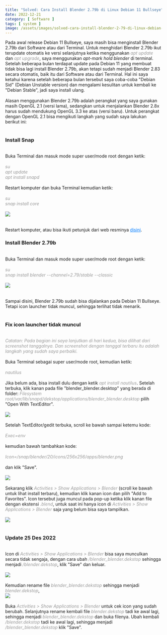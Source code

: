```yaml
---
title: "Solved: Cara Install Blender 2.79b di Linux Debian 11 Bullseye"
date: 2022-12-21
category: [ Software ]
tags: [ system ]
image: /assets/images/solved-cara-install-blender-2-79-di-linux-debian-11-bullseye.jpg
---
```

Pada awal release Debian 11 Bullseye, saya masih bisa menginstall Blender 2.79b dari Software atau dari Terminal. Untuk menghidari Blender 2.79b ikut terupdate otomatis ke versi selanjutnya ketika menggunakan <i style="color:#999;">apt update</i> dan <i style="color:#999;">apt upgrade</i>, saya menggunakan <i>apt-mark hold blender</i> di terminal. Setelah beberapa bulan terdapat update pada Debian 11 yang membuat tidak bisa lagi install Blender 2.79b, akan tetapi sudah menjadi Blender 2.83 secara otomatis, baik itu dari Software atau dari Terminal. Hal ini saya ketahui karena setelah beberapa bulan tersebut saya coba-coba "Debian Sid" (Debian Unstable version) dan mengalami kesulitan untuk kembali ke "Debian Stable", jadi saya install ulang.<br/>
<br/>
Alasan menggunakan Blender 2.79b adalah perangkat yang saya gunakan masih OpenGL 2.1 (versi lama), sedangkan untuk menjalankan Blender 2.8x harus sudah mendukung OpenGL 3.3 ke atas (versi baru). Untuk perangkat dengan OpenGL 2.1 bisa mengikuti langkah yang sudah saya lakukan berikut ini:<br/>
<br/>
<h3>Install Snap</h3>
<br/>
Buka Terminal dan masuk mode super user/mode root dengan ketik:<br/>
<br/>
<i style="color:#999;">su</i><br/>
<i style="color:#999;">apt update</i><br/>
<i style="color:#999;">apt install snapd</i><br/>
<br/>
Restart komputer dan buka Terminal kemudian ketik:<br/>
<br/>
<i style="color:#999;">su</i><br/>
<i style="color:#999;">snap install core</i><br/>
<br/>
<img class="img-post" src="{{site.baseurl}}/assets/images/install-snap-core.jpg"><br/>
<br/>
<br/>
Restart komputer, atau bisa ikuti petunjuk dari web resminya <a href="https://snapcraft.io/docs/installing-snap-on-debian" style="color:#007bff;">disini</a>.
<br/>
<h3>Install Blender 2.79b</h3>
<br/>
Buka Terminal dan masuk mode super user/mode root dengan ketik:<br/>
<br/>
<i style="color:#999;">su</i><br/>
<i style="color:#999;">snap install blender --channel=2.79/stable --classic</i><br/>
<br/>
<img class="img-post" src="{{site.baseurl}}/assets/images/snap-install-blender-2-79.jpg"><br/>
<br/>
<br/>
Sampai disini, Blender 2.79b sudah bisa dijalankan pada Debian 11 Bullseye. Tetapi icon launcher tidak muncul, sehingga terlihat tidak menarik.<br/>
<br/>
<h3>Fix icon launcher tidak muncul</h3>
<br/>
<i style="color:#999;">Catatan: Pada bagian ini saya lanjutkan di hari kedua, bisa dilihat dari screenshot tanggalnya. Dan screenshot dengan tanggal terbaru itu adalah langkah yang sudah saya perbaiki.</i><br/>
<br/>
Buka Terminal sebagai super user/mode root, kemudian ketik:<br/>
<br/>
<i style="color:#999;">nautilus</i><br/>
<br/>
Jika belum ada, bisa install dulu dengan ketik <i style="color:#999;">apt install nautilus</i>. Setelah terbuka, klik kanan pada file "blender_blender.desktop" yang berada di folder: <i style="color:#999;">Filesystem root/var/lib/snapd/dekstop/applications/blender_blender.desktop</i> pilih "Open With TextEditor".<br/>
<br/>
<img class="img-post" src="{{site.baseurl}}/assets/images/nautilus-root-folder.jpg"><br/>
<br/>
Setelah TextEditor/gedit terbuka, scroll ke bawah sampai ketemu kode:<br/>
<br/>
<i style="color:#999;">Exec=env</i><br/>
<br/>
kemudian bawah tambahkan kode:<br/>
<br/>
<i style="color:#999;">Icon=/snap/blender/20/icons/256x256/apps/blender.png</i><br/>
<br/>
dan klik "Save".<br/>
<br/>
<img class="img-post" src="{{site.baseurl}}/assets/images/gedit-add-icon-blender.jpg"><br/>
<br/>
Sekarang klik <i style="color:#999;">Activities > Show Applications > Blender</i> (scroll ke bawah untuk lihat install terbaru), kemudian klik kanan icon dan pilih "Add to Favorites". Icon tersebut juga muncul pada pop-up ketika klik kanan file dengan ekstensi <i style="color:#999;">.blend</i>, untuk saat ini hanya icon di <i style="color:#999;">Activities > Show Applications > Blender</i> saja yang belum bisa saya tampilkan.<br/>
<br/>
<img class="img-post" src="{{site.baseurl}}/assets/images/add-blender-icon-to-favorites.jpg"><br/>
<br/>
<h3>Update 25 Des 2022</h3>
<br/>
Icon di <i style="color:#999;">Activities > Show Applications > Blender</i> bisa saya munculkan secara tidak sengaja, dengan cara ubah <i style="color:#999;">/blender_blender.dekstop</i> sehingga menjadi <i style="color:#999;">/blender.dekstop</i>, klik "Save" dan keluar.<br/>
<br/>
<img class="img-post" src="{{site.baseurl}}/assets/images/remove-blender-underscore.jpg"><br/>
<br/>
Kemudian rename file <i style="color:#999;">blender_blender.dekstop</i> sehingga menjadi <i style="color:#999;">blender.dekstop</i>,
<br/>
<img class="img-post" src="{{site.baseurl}}/assets/images/rename-blender-desktop.jpg"><br/>
<br/>
Buka <i style="color:#999;">Activities > Show Applications > Blender</i> untuk cek icon yang sudah berubah. Selanjutnya rename kembali file <i style="color:#999;">blender.dekstop</i> tadi ke awal lagi, sehingga menjadi <i style="color:#999;">blender_blender.dekstop</i> dan buka filenya. Ubah kembali <i style="color:#999;">/blender.dekstop</i> tadi ke awal lagi, sehingga menjadi <i style="color:#999;">/blender_blender.dekstop</i> klik "Save".<br/>
